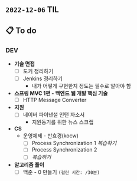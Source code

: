 ## `2022-12-06` TIL

## 📋 To do

### DEV

+ **기술 면접**
  + [ ] 도커 정리하기
  + [ ] Jenkins 정리하기
    + 내가 어떻게 구현한지 정도는 필수로 알아야 함

+ **스프링 MVC 1편 - 백엔드 웹 개발 핵심 기술**
  + [ ] HTTP Message Converter 

+ **지원**
  + [ ] 네이버 파이낸셜 인턴 자소서
    + 지원동기를 위한 뉴스 스크랩

+ **CS**
  + 운영체제 - 반효경(kocw)
    + [ ] Process Synchronization 1 _복습하기_
    + [ ] Process Synchronization 2
    + [ ] _복습하기_

+ **알고리즘 풀이**
  + [ ] 백준 - 0 만들기 `(걸린 시간: /30분)`